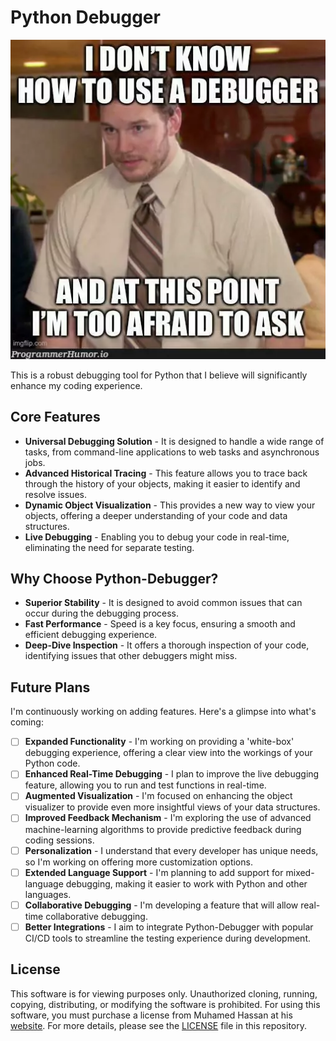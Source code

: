 # Python Debugger

![Meme of Debugger](meme.jpg.webp)

This is a robust debugging tool for Python that I believe will significantly enhance my coding experience.

## Core Features

* **Universal Debugging Solution** - It is designed to handle a wide range of tasks, from command-line applications to web tasks and asynchronous jobs.
* **Advanced Historical Tracing** - This feature allows you to trace back through the history of your objects, making it easier to identify and resolve issues.
* **Dynamic Object Visualization** - This provides a new way to view your objects, offering a deeper understanding of your code and data structures.
* **Live Debugging** - Enabling you to debug your code in real-time, eliminating the need for separate testing.

## Why Choose Python-Debugger?

* **Superior Stability** - It is designed to avoid common issues that can occur during the debugging process.
* **Fast Performance** - Speed is a key focus, ensuring a smooth and efficient debugging experience.
* **Deep-Dive Inspection** - It offers a thorough inspection of your code, identifying issues that other debuggers might miss.

## Future Plans

I'm continuously working on adding features. Here's a glimpse into what's coming:

- [ ] **Expanded Functionality** - I'm working on providing a 'white-box' debugging experience, offering a clear view into the workings of your Python code.
- [ ] **Enhanced Real-Time Debugging** - I plan to improve the live debugging feature, allowing you to run and test functions in real-time.
- [ ] **Augmented Visualization** - I'm focused on enhancing the object visualizer to provide even more insightful views of your data structures.
- [ ] **Improved Feedback Mechanism** - I'm exploring the use of advanced machine-learning algorithms to provide predictive feedback during coding sessions.
- [ ] **Personalization** - I understand that every developer has unique needs, so I'm working on offering more customization options.
- [ ] **Extended Language Support** - I'm planning to add support for mixed-language debugging, making it easier to work with Python and other languages.
- [ ] **Collaborative Debugging** - I'm developing a feature that will allow real-time collaborative debugging.
- [ ] **Better Integrations** - I aim to integrate Python-Debugger with popular CI/CD tools to streamline the testing experience during development.

## License

This software is for viewing purposes only. Unauthorized cloning, running, copying, distributing, or modifying the software is prohibited. For using this software, you must purchase a license from Muhamed Hassan at his [website](https://debugger.gaytomycode.com). For more details, please see the [LICENSE](./LICENSE.md) file in this repository.
